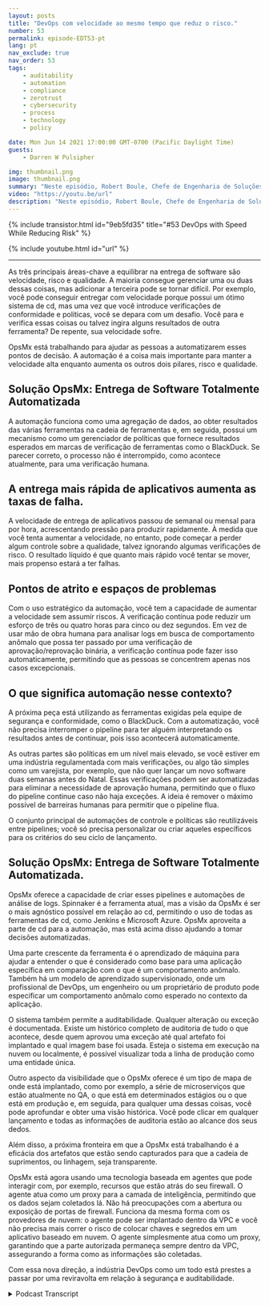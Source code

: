 ```yaml
---
layout: posts
title: "DevOps com velocidade ao mesmo tempo que reduz o risco."
number: 53
permalink: episode-EDT53-pt
lang: pt
nav_exclude: true
nav_order: 53
tags:
    - auditability
    - automation
    - compliance
    - zerotrust
    - cybersecurity
    - process
    - technology
    - policy

date: Mon Jun 14 2021 17:00:00 GMT-0700 (Pacific Daylight Time)
guests:
    - Darren W Pulsipher

img: thumbnail.png
image: thumbnail.png
summary: "Neste episódio, Robert Boule, Chefe de Engenharia de Soluções na OpsMx, junta-se a Darren para falar sobre como melhorar a velocidade sem aumentar o risco no processo DevOps. As três áreas-chave a equilibrar na entrega de software são velocidade, risco e qualidade. A maioria consegue gerenciar uma ou duas dessas coisas, mas adicionar a terceira pode se tornar difícil. Por exemplo, você pode ser capaz de entregar com velocidade porque possui um ótimo sistema de entrega contínua (cd), mas uma vez que você introduz verificações de conformidade e políticas, você enfrenta um desafio. Você para e verifica essas coisas, ou talvez importe alguns resultados de outra ferramenta? De repente, sua velocidade sofre."
video: "https://youtu.be/url"
description: "Neste episódio, Robert Boule, Chefe de Engenharia de Soluções na OpsMx, junta-se a Darren para falar sobre como melhorar a velocidade sem aumentar o risco no processo DevOps. As três áreas-chave a equilibrar na entrega de software são velocidade, risco e qualidade. A maioria consegue gerenciar uma ou duas dessas coisas, mas adicionar a terceira pode se tornar difícil. Por exemplo, você pode ser capaz de entregar com velocidade porque possui um ótimo sistema de entrega contínua (cd), mas uma vez que você introduz verificações de conformidade e políticas, você enfrenta um desafio. Você para e verifica essas coisas, ou talvez importe alguns resultados de outra ferramenta? De repente, sua velocidade sofre."
---
```


<div>
{% include transistor.html id="9eb5fd35" title="#53 DevOps with Speed While Reducing Risk" %}

{% include youtube.html id="url" %}
</div>

---

As três principais áreas-chave a equilibrar na entrega de software são velocidade, risco e qualidade. A maioria consegue gerenciar uma ou duas dessas coisas, mas adicionar a terceira pode se tornar difícil. Por exemplo, você pode conseguir entregar com velocidade porque possui um ótimo sistema de cd, mas uma vez que você introduce verificações de conformidade e políticas, você se depara com um desafio. Você para e verifica essas coisas ou talvez ingira alguns resultados de outra ferramenta? De repente, sua velocidade sofre.

OpsMx está trabalhando para ajudar as pessoas a automatizarem esses pontos de decisão. A automação é a coisa mais importante para manter a velocidade alta enquanto aumenta os outros dois pilares, risco e qualidade.

## Solução OpsMx: Entrega de Software Totalmente Automatizada

A automação funciona como uma agregação de dados, ao obter resultados das várias ferramentas na cadeia de ferramentas e, em seguida, possui um mecanismo como um gerenciador de políticas que fornece resultados esperados em marcas de verificação de ferramentas como o BlackDuck. Se parecer correto, o processo não é interrompido, como acontece atualmente, para uma verificação humana.

## A entrega mais rápida de aplicativos aumenta as taxas de falha.

A velocidade de entrega de aplicativos passou de semanal ou mensal para por hora, acrescentando pressão para produzir rapidamente. À medida que você tenta aumentar a velocidade, no entanto, pode começar a perder algum controle sobre a qualidade, talvez ignorando algumas verificações de risco. O resultado líquido é que quanto mais rápido você tentar se mover, mais propenso estará a ter falhas.

## Pontos de atrito e espaços de problemas

Com o uso estratégico da automação, você tem a capacidade de aumentar a velocidade sem assumir riscos. A verificação contínua pode reduzir um esforço de três ou quatro horas para cinco ou dez segundos. Em vez de usar mão de obra humana para analisar logs em busca de comportamento anômalo que possa ter passado por uma verificação de aprovação/reprovação binária, a verificação contínua pode fazer isso automaticamente, permitindo que as pessoas se concentrem apenas nos casos excepcionais.

## O que significa automação nesse contexto?

A próxima peça está utilizando as ferramentas exigidas pela equipe de segurança e conformidade, como o BlackDuck. Com a automatização, você não precisa interromper o pipeline para ter alguém interpretando os resultados antes de continuar, pois isso acontecerá automaticamente.

As outras partes são políticas em um nível mais elevado, se você estiver em uma indústria regulamentada com mais verificações, ou algo tão simples como um varejista, por exemplo, que não quer lançar um novo software duas semanas antes do Natal. Essas verificações podem ser automatizadas para eliminar a necessidade de aprovação humana, permitindo que o fluxo do pipeline continue caso não haja exceções. A ideia é remover o máximo possível de barreiras humanas para permitir que o pipeline flua.

O conjunto principal de automações de controle e políticas são reutilizáveis entre pipelines; você só precisa personalizar ou criar aqueles específicos para os critérios do seu ciclo de lançamento.

## Solução OpsMx: Entrega de Software Totalmente Automatizada.

OpsMx oferece a capacidade de criar esses pipelines e automações de análise de logs. Spinnaker é a ferramenta atual, mas a visão da OpsMx é ser o mais agnóstico possível em relação ao cd, permitindo o uso de todas as ferramentas de cd, como Jenkins e Microsoft Azure. OpsMx aproveita a parte de cd para a automação, mas está acima disso ajudando a tomar decisões automatizadas.

Uma parte crescente da ferramenta é o aprendizado de máquina para ajudar a entender o que é considerado como base para uma aplicação específica em comparação com o que é um comportamento anômalo. Também há um modelo de aprendizado supervisionado, onde um profissional de DevOps, um engenheiro ou um proprietário de produto pode especificar um comportamento anômalo como esperado no contexto da aplicação.

O sistema também permite a auditabilidade. Qualquer alteração ou exceção é documentada. Existe um histórico completo de auditoria de tudo o que acontece, desde quem aprovou uma exceção até qual artefato foi implantado e qual imagem base foi usada. Esteja o sistema em execução na nuvem ou localmente, é possível visualizar toda a linha de produção como uma entidade única.

Outro aspecto da visibilidade que o OpsMx oferece é um tipo de mapa de onde está implantado, como por exemplo, a série de microserviços que estão atualmente no QA, o que está em determinados estágios ou o que está em produção e, em seguida, para qualquer uma dessas coisas, você pode aprofundar e obter uma visão histórica. Você pode clicar em qualquer lançamento e todas as informações de auditoria estão ao alcance dos seus dedos.

Além disso, a próxima fronteira em que a OpsMx está trabalhando é a eficácia dos artefatos que estão sendo capturados para que a cadeia de suprimentos, ou linhagem, seja transparente.

OpsMx está agora usando uma tecnologia baseada em agentes que pode interagir com, por exemplo, recursos que estão atrás do seu firewall. O agente atua como um proxy para a camada de inteligência, permitindo que os dados sejam coletados lá. Não há preocupações com a abertura ou exposição de portas de firewall. Funciona da mesma forma com os provedores de nuvem: o agente pode ser implantado dentro da VPC e você não precisa mais correr o risco de colocar chaves e segredos em um aplicativo baseado em nuvem. O agente simplesmente atua como um proxy, garantindo que a parte autorizada permaneça sempre dentro da VPC, assegurando a forma como as informações são coletadas.

Com essa nova direção, a indústria DevOps como um todo está prestes a passar por uma reviravolta em relação à segurança e auditabilidade.



<details>
<summary> Podcast Transcript </summary>

<p></p>

</details>
